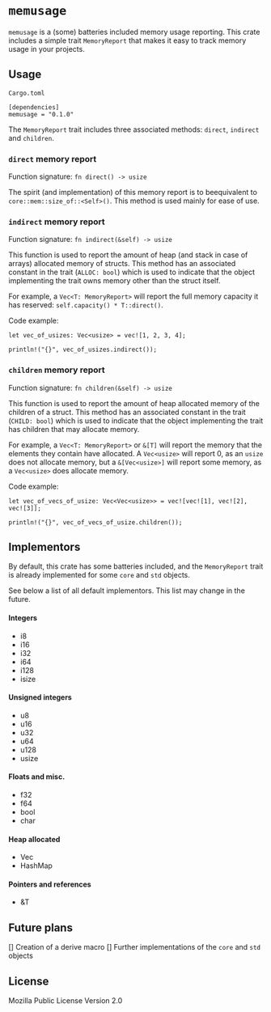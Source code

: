 # `memusage`

`memusage` is a (some) batteries included memory usage reporting.
This crate includes a simple trait `MemoryReport` that makes it easy to track 
memory usage in your projects.

## Usage

`Cargo.toml`

```
[dependencies]
memusage = "0.1.0"
```

The `MemoryReport` trait includes three associated methods: `direct`, `indirect` and `children`.

### `direct` memory report

Function signature: `fn direct() -> usize`

The spirit (and implementation) of this memory report is to beequivalent to `core::mem::size_of::<Self>()`.
This method is used mainly for ease of use.

### `indirect` memory report

Function signature: `fn indirect(&self) -> usize`

This function is used to report the amount of heap (and stack in case of arrays) allocated memory of structs.
This method has an associated constant in the trait (`ALLOC: bool`) which is used to indicate that the object
implementing the trait owns memory other than the struct itself.

For example, a `Vec<T: MemoryReport>` will report the full memory capacity it has reserved: `self.capacity() * T::direct()`.

Code example:
```
let vec_of_usizes: Vec<usize> = vec![1, 2, 3, 4];

println!("{}", vec_of_usizes.indirect());
```

### `children` memory report

Function signature: `fn children(&self) -> usize`

This function is used to report the amount of heap allocated memory of the children of a struct.
This method has an associated constant in the trait (`CHILD: bool`) which is used to indicate that the
object implementing the trait has children that may allocate memory.

For example, a `Vec<T: MemoryReport>` or `&[T]` will report the memory that the elements they contain have allocated.
A `Vec<usize>` will report 0, as an `usize` does not allocate memory, but a `&[Vec<usize>]` will report some memory, as
a `Vec<usize>` does allocate memory.

Code example:
```
let vec_of_vecs_of_usize: Vec<Vec<usize>> = vec![vec![1], vec![2], vec![3]];

println!("{}", vec_of_vecs_of_usize.children());
```


## Implementors

By default, this crate has some batteries included, and the `MemoryReport` trait is already implemented for
some `core` and `std` objects.

See below a list of all default implementors. This list may change in the future.

#### Integers

* i8
* i16
* i32
* i64
* i128
* isize

#### Unsigned integers

* u8
* u16
* u32
* u64
* u128
* usize

#### Floats and misc.

* f32
* f64
* bool
* char

#### Heap allocated

* Vec
* HashMap

#### Pointers and references

* &T


## Future plans

[] Creation of a derive macro
[] Further implementations of the `core` and `std` objects


## License

Mozilla Public License Version 2.0
